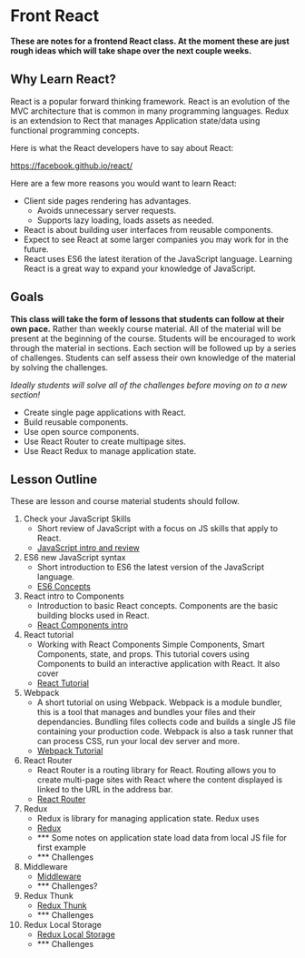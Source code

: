 # Front React

__These are notes for a frontend React class. At the moment these are just rough ideas which will 
take shape over the next couple weeks.__

## Why Learn React?

React is a popular forward thinking framework. React is an evolution of the MVC architecture 
that is common in many programming languages. Redux is an extendsion to Rect that manages Application 
state/data using functional programming concepts. 

Here is what the React developers have to say about 
React: 

https://facebook.github.io/react/

Here are a few more reasons you would want to learn React:

- Client side pages rendering has advantages.
    - Avoids unnecessary server requests.
    - Supports lazy loading, loads assets as needed.
- React is about building user interfaces from reusable components. 
- Expect to see React at some larger companies you may work for in the future. 
- React uses ES6 the latest iteration of the JavaScript language. Learning React is a great way to 
expand your knowledge of JavaScript.

## Goals

**This class will take the form of lessons that students can follow at their own pace.** Rather than
weekly course material. All of the material will be present at the beginning of the course. Students 
will be encouraged to work through the material in sections. Each section will be followed up by a 
series of challenges. Students can self assess their own knowledge of the material by solving the 
challenges. 

_Ideally students will solve all of the challenges before moving on to a new section!_

- Create single page applications with React.
- Build reusable components.
- Use open source components. 
- Use React Router to create multipage sites.
- Use React Redux to manage application state. 

## Lesson Outline

These are lesson and course material students should follow. 

1. Check your JavaScript Skills
    - Short review of JavaScript with a focus on JS skills that apply to React.
    - [JavaScript intro and review](./01-js-review-concepts/)
2. ES6 new JavaScript syntax
    - Short introduction to ES6 the latest version of the JavaScript language.  
    - [ES6 Concepts](./02-es6-concepts)
3. React intro to Components
    - Introduction to basic React concepts. Components are the basic building blocks used in React.
    - [React Components intro](./03-react-intro) 
4. React tutorial 
    - Working with React Components Simple Components, Smart Components, state, and props. 
    This tutorial covers using Components to build an interactive application with React. It also 
    cover
    - [React Tutorial](./04-react-tutorial)
5. Webpack
    - A short tutorial on using Webpack. Webpack is a module bundler, this is a tool that manages 
    and bundles your files and their dependancies. Bundling files collects code and builds a single
    JS file containing your production code. Webpack is also a task runner that can process CSS, 
    run your local dev server and more. 
    - [Webpack Tutorial](./05-webpack-intro)
6. React Router
    - React Router is a routing library for React. Routing allows you to create multi-page sites 
    with React where the content displayed is linked to the URL in the address bar. 
    - [React Router](./06-react-router)
7. Redux 
    - Redux is library for managing application state. Redux uses 
    - [Redux](./07-redux)
    - *** Some notes on application state load data from local JS file for first example
    - *** Challenges  
8. Middleware 
    - [Middleware](./08-middleware)
    - *** Challenges?
9. Redux Thunk 
    - [Redux Thunk](./09-redux-thunk)
    - *** Challenges 
10. Redux Local Storage
    - [Redux Local Storage](./10-redux-localstorage)
    - *** Challenges 